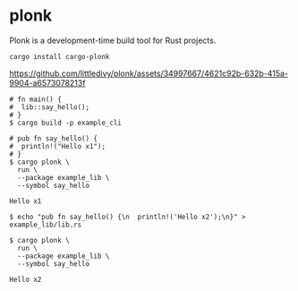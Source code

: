 # plonk

Plonk is a development-time build tool for Rust projects.

```shell
cargo install cargo-plonk
```



https://github.com/littledivy/plonk/assets/34997667/4621c92b-632b-415a-9904-a6573078213f



```shell
# fn main() {
#  lib::say_hello();
# }
$ cargo build -p example_cli

# pub fn say_hello() {
#  println!("Hello x1");
# }
$ cargo plonk \
  run \
  --package example_lib \
  --symbol say_hello

Hello x1

$ echo "pub fn say_hello() {\n  println!('Hello x2');\n}" > example_lib/lib.rs

$ cargo plonk \
  run \
  --package example_lib \
  --symbol say_hello

Hello x2
```
